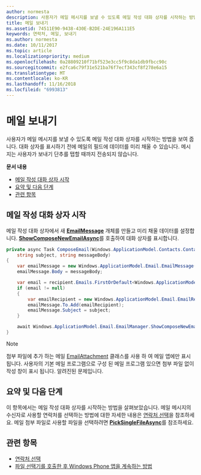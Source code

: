 ```yaml
---
author: normesta
description: 사용자가 메일 메시지를 보낼 수 있도록 메일 작성 대화 상자를 시작하는 방법을 보여 줍니다. 대화 상자를 표시하기 전에 메일의 필드에 데이터를 미리 채울 수 있습니다. 메시지는 사용자가 보내기 단추를 탭할 때까지 전송되지 않습니다.
title: 메일 보내기
ms.assetid: 74511E90-9438-430E-B2DE-24E196A111E5
keywords: 연락처, 메일, 보내기
ms.author: normesta
ms.date: 10/11/2017
ms.topic: article
ms.localizationpriority: medium
ms.openlocfilehash: 0a28809210f71bf523e3cc5f9c8da1db9fbcc90c
ms.sourcegitcommit: e2fca6c79f31e521ba76f7ecf343cf8f278e6a15
ms.translationtype: MT
ms.contentlocale: ko-KR
ms.lasthandoff: 11/16/2018
ms.locfileid: "6993813"
---
```

# <a name="send-email"></a>메일 보내기

사용자가 메일 메시지를 보낼 수 있도록 메일 작성 대화 상자를 시작하는 방법을 보여 줍니다. 대화 상자를 표시하기 전에 메일의 필드에 데이터를 미리 채울 수 있습니다. 메시지는 사용자가 보내기 단추를 탭할 때까지 전송되지 않습니다.

**문서 내용**

-   [메일 작성 대화 상자 시작](#launch-the-compose-email-dialog)
-   [요약 및 다음 단계](#summary-and-next-steps)
-   [관련 항목](#related-topics)

## <a name="launch-the-compose-email-dialog"></a>메일 작성 대화 상자 시작

메일 작성 대화 상자에서 새 [**EmailMessage**](https://msdn.microsoft.com/library/windows/apps/Dn631270) 개체를 만들고 미리 채울 데이터를 설정합니다. [**ShowComposeNewEmailAsync**](https://msdn.microsoft.com/library/windows/apps/Dn631269)를 호출하여 대화 상자를 표시합니다.

``` cs
private async Task ComposeEmail(Windows.ApplicationModel.Contacts.Contact recipient,
    string subject, string messageBody)
{
    var emailMessage = new Windows.ApplicationModel.Email.EmailMessage();
    emailMessage.Body = messageBody;

    var email = recipient.Emails.FirstOrDefault<Windows.ApplicationModel.Contacts.ContactEmail>();
    if (email != null)
    {
        var emailRecipient = new Windows.ApplicationModel.Email.EmailRecipient(email.Address);
        emailMessage.To.Add(emailRecipient);
        emailMessage.Subject = subject;
    }

    await Windows.ApplicationModel.Email.EmailManager.ShowComposeNewEmailAsync(emailMessage);
}
```

>[!NOTE]
> 첨부 파일에 추가 하는 메일 [EmailAttachment](https://docs.microsoft.com/uwp/api/windows.applicationmodel.email.emailattachment) 클래스를 사용 하 여 메일 앱에만 표시 됩니다. 사용자의 기본 메일 프로그램으로 구성 된 메일 프로그램 있으면 첨부 파일 없이 작성 창이 표시 됩니다. 알려진된 문제입니다.

## <a name="summary-and-next-steps"></a>요약 및 다음 단계

이 항목에서는 메일 작성 대화 상자를 시작하는 방법을 살펴보았습니다. 메일 메시지의 수신자로 사용할 연락처를 선택하는 방법에 대한 자세한 내용은 [연락처 선택](selecting-contacts.md)을 참조하세요. 메일 첨부 파일로 사용할 파일을 선택하려면 [**PickSingleFileAsync**](https://msdn.microsoft.com/library/windows/apps/JJ635275)를 참조하세요.

## <a name="related-topics"></a>관련 항목

* [연락처 선택](selecting-contacts.md)
* [파일 선택기를 호출한 후 Windows Phone 앱을 계속하는 방법](https://msdn.microsoft.com/library/windows/apps/xaml/Dn614994)
 

 
